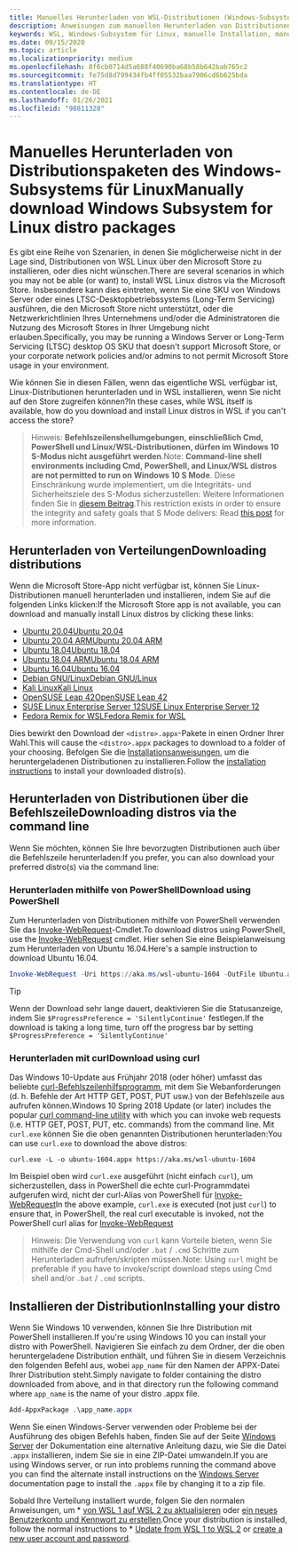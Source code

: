 ```yaml
---
title: Manuelles Herunterladen von WSL-Distributionen (Windows-Subsystem für Linux)
description: Anweisungen zum manuellen Herunterladen von Distributionen des Windows-Subsystems für Linux.
keywords: WSL, Windows-Subsystem für Linux, manuelle Installation, manuell installieren, Microsoft Store, Windows 10s, curl, Add-AppxPackage, Langzeitwartung, LTSC
ms.date: 09/15/2020
ms.topic: article
ms.localizationpriority: medium
ms.openlocfilehash: 8f6cb0714d5a688f40690ba68b58b642bab765c2
ms.sourcegitcommit: fe75d8d799434fb4ff05532baa7906cd6b625bda
ms.translationtype: HT
ms.contentlocale: de-DE
ms.lasthandoff: 01/26/2021
ms.locfileid: "98811328"
---
```

# <a name="manually-download-windows-subsystem-for-linux-distro-packages"></a><span data-ttu-id="d4b8f-104">Manuelles Herunterladen von Distributionspaketen des Windows-Subsystems für Linux</span><span class="sxs-lookup"><span data-stu-id="d4b8f-104">Manually download Windows Subsystem for Linux distro packages</span></span>

<span data-ttu-id="d4b8f-105">Es gibt eine Reihe von Szenarien, in denen Sie möglicherweise nicht in der Lage sind, Distributionen von WSL Linux über den Microsoft Store zu installieren, oder dies nicht wünschen.</span><span class="sxs-lookup"><span data-stu-id="d4b8f-105">There are several scenarios in which you may not be able (or want) to, install WSL Linux distros via the Microsoft Store.</span></span> <span data-ttu-id="d4b8f-106">Insbesondere kann dies eintreten, wenn Sie eine SKU von Windows Server oder eines LTSC-Desktopbetriebssystems (Long-Term Servicing) ausführen, die den Microsoft Store nicht unterstützt, oder die Netzwerkrichtlinien Ihres Unternehmens und/oder die Administratoren die Nutzung des Microsoft Stores in Ihrer Umgebung nicht erlauben.</span><span class="sxs-lookup"><span data-stu-id="d4b8f-106">Specifically, you may be running a Windows Server or Long-Term Servicing (LTSC) desktop OS SKU that doesn't support Microsoft Store, or your corporate network policies and/or admins to not permit Microsoft Store usage in your environment.</span></span>

<span data-ttu-id="d4b8f-107">Wie können Sie in diesen Fällen, wenn das eigentliche WSL verfügbar ist, Linux-Distributionen herunterladen und in WSL installieren, wenn Sie nicht auf den Store zugreifen können?</span><span class="sxs-lookup"><span data-stu-id="d4b8f-107">In these cases, while WSL itself is available, how do you download and install Linux distros in WSL if you can't access the store?</span></span>

> <span data-ttu-id="d4b8f-108">Hinweis: **Befehlszeilenshellumgebungen, einschließlich Cmd, PowerShell und Linux/WSL-Distributionen, dürfen im Windows 10 S-Modus nicht ausgeführt werden**.</span><span class="sxs-lookup"><span data-stu-id="d4b8f-108">Note: **Command-line shell environments including Cmd, PowerShell, and Linux/WSL distros are not permitted to run on Windows 10 S Mode**.</span></span> <span data-ttu-id="d4b8f-109">Diese Einschränkung wurde implementiert, um die Integritäts- und Sicherheitsziele des S-Modus sicherzustellen: Weitere Informationen finden Sie in [diesem Beitrag](https://blogs.msdn.microsoft.com/commandline/2017/05/18/will-linux-distros-run-on-windows-10-s/).</span><span class="sxs-lookup"><span data-stu-id="d4b8f-109">This restriction exists in order to ensure the integrity and safety goals that S Mode delivers: Read [this post](https://blogs.msdn.microsoft.com/commandline/2017/05/18/will-linux-distros-run-on-windows-10-s/) for more information.</span></span>

## <a name="downloading-distributions"></a><span data-ttu-id="d4b8f-110">Herunterladen von Verteilungen</span><span class="sxs-lookup"><span data-stu-id="d4b8f-110">Downloading distributions</span></span>

<span data-ttu-id="d4b8f-111">Wenn die Microsoft Store-App nicht verfügbar ist, können Sie Linux-Distributionen manuell herunterladen und installieren, indem Sie auf die folgenden Links klicken:</span><span class="sxs-lookup"><span data-stu-id="d4b8f-111">If the Microsoft Store app is not available, you can download and manually install Linux distros by clicking these links:</span></span>
* [<span data-ttu-id="d4b8f-112">Ubuntu 20.04</span><span class="sxs-lookup"><span data-stu-id="d4b8f-112">Ubuntu 20.04</span></span>](https://aka.ms/wslubuntu2004)
* [<span data-ttu-id="d4b8f-113">Ubuntu 20.04 ARM</span><span class="sxs-lookup"><span data-stu-id="d4b8f-113">Ubuntu 20.04 ARM</span></span>](https://aka.ms/wslubuntu2004arm)
* [<span data-ttu-id="d4b8f-114">Ubuntu 18.04</span><span class="sxs-lookup"><span data-stu-id="d4b8f-114">Ubuntu 18.04</span></span>](https://aka.ms/wsl-ubuntu-1804)
* [<span data-ttu-id="d4b8f-115">Ubuntu 18.04 ARM</span><span class="sxs-lookup"><span data-stu-id="d4b8f-115">Ubuntu 18.04 ARM</span></span>](https://aka.ms/wsl-ubuntu-1804-arm)
* [<span data-ttu-id="d4b8f-116">Ubuntu 16.04</span><span class="sxs-lookup"><span data-stu-id="d4b8f-116">Ubuntu 16.04</span></span>](https://aka.ms/wsl-ubuntu-1604)
* [<span data-ttu-id="d4b8f-117">Debian GNU/Linux</span><span class="sxs-lookup"><span data-stu-id="d4b8f-117">Debian GNU/Linux</span></span>](https://aka.ms/wsl-debian-gnulinux)
* [<span data-ttu-id="d4b8f-118">Kali Linux</span><span class="sxs-lookup"><span data-stu-id="d4b8f-118">Kali Linux</span></span>](https://aka.ms/wsl-kali-linux-new)
* [<span data-ttu-id="d4b8f-119">OpenSUSE Leap 42</span><span class="sxs-lookup"><span data-stu-id="d4b8f-119">OpenSUSE Leap 42</span></span>](https://aka.ms/wsl-opensuse-42)
* [<span data-ttu-id="d4b8f-120">SUSE Linux Enterprise Server 12</span><span class="sxs-lookup"><span data-stu-id="d4b8f-120">SUSE Linux Enterprise Server 12</span></span>](https://aka.ms/wsl-sles-12)
* [<span data-ttu-id="d4b8f-121">Fedora Remix for WSL</span><span class="sxs-lookup"><span data-stu-id="d4b8f-121">Fedora Remix for WSL</span></span>](https://github.com/WhitewaterFoundry/WSLFedoraRemix/releases/)

<span data-ttu-id="d4b8f-122">Dies bewirkt den Download der `<distro>.appx`-Pakete in einen Ordner Ihrer Wahl.</span><span class="sxs-lookup"><span data-stu-id="d4b8f-122">This will cause the `<distro>.appx` packages to download to a folder of your choosing.</span></span> <span data-ttu-id="d4b8f-123">Befolgen Sie die [Installationsanweisungen](#installing-your-distro), um die heruntergeladenen Distributionen zu installieren.</span><span class="sxs-lookup"><span data-stu-id="d4b8f-123">Follow the [installation instructions](#installing-your-distro) to install your downloaded distro(s).</span></span>

## <a name="downloading-distros-via-the-command-line"></a><span data-ttu-id="d4b8f-124">Herunterladen von Distributionen über die Befehlszeile</span><span class="sxs-lookup"><span data-stu-id="d4b8f-124">Downloading distros via the command line</span></span>

<span data-ttu-id="d4b8f-125">Wenn Sie möchten, können Sie Ihre bevorzugten Distributionen auch über die Befehlszeile herunterladen:</span><span class="sxs-lookup"><span data-stu-id="d4b8f-125">If you prefer, you can also download your preferred distro(s) via the command line:</span></span>

 ### <a name="download-using-powershell"></a><span data-ttu-id="d4b8f-126">Herunterladen mithilfe von PowerShell</span><span class="sxs-lookup"><span data-stu-id="d4b8f-126">Download using PowerShell</span></span>

 <span data-ttu-id="d4b8f-127">Zum Herunterladen von Distributionen mithilfe von PowerShell verwenden Sie das [Invoke-WebRequest](/powershell/module/microsoft.powershell.utility/invoke-webrequest)-Cmdlet.</span><span class="sxs-lookup"><span data-stu-id="d4b8f-127">To download distros using PowerShell, use the [Invoke-WebRequest](/powershell/module/microsoft.powershell.utility/invoke-webrequest) cmdlet.</span></span> <span data-ttu-id="d4b8f-128">Hier sehen Sie eine Beispielanweisung zum Herunterladen von Ubuntu 16.04.</span><span class="sxs-lookup"><span data-stu-id="d4b8f-128">Here's a sample instruction to download Ubuntu 16.04.</span></span>

```powershell
Invoke-WebRequest -Uri https://aka.ms/wsl-ubuntu-1604 -OutFile Ubuntu.appx -UseBasicParsing
```

> [!TIP]
> <span data-ttu-id="d4b8f-129">Wenn der Download sehr lange dauert, deaktivieren Sie die Statusanzeige, indem Sie `$ProgressPreference = 'SilentlyContinue'` festlegen.</span><span class="sxs-lookup"><span data-stu-id="d4b8f-129">If the download is taking a long time, turn off the progress bar by setting `$ProgressPreference = 'SilentlyContinue'`</span></span>

### <a name="download-using-curl"></a><span data-ttu-id="d4b8f-130">Herunterladen mit curl</span><span class="sxs-lookup"><span data-stu-id="d4b8f-130">Download using curl</span></span>
<span data-ttu-id="d4b8f-131">Das Windows 10-Update aus Frühjahr 2018 (oder höher) umfasst das beliebte [curl-Befehlszeilenhilfsprogramm](https://curl.haxx.se/), mit dem Sie Webanforderungen (d. h. Befehle der Art HTTP GET, POST, PUT usw.) von der Befehlszeile aus aufrufen können.</span><span class="sxs-lookup"><span data-stu-id="d4b8f-131">Windows 10 Spring 2018 Update (or later) includes the popular [curl command-line utility](https://curl.haxx.se/) with which you can invoke web requests (i.e. HTTP GET, POST, PUT, etc. commands) from the command line.</span></span> <span data-ttu-id="d4b8f-132">Mit `curl.exe` können Sie die oben genannten Distributionen herunterladen:</span><span class="sxs-lookup"><span data-stu-id="d4b8f-132">You can use `curl.exe` to download the above distros:</span></span>

```console
curl.exe -L -o ubuntu-1604.appx https://aka.ms/wsl-ubuntu-1604
```

<span data-ttu-id="d4b8f-133">Im Beispiel oben wird `curl.exe` ausgeführt (nicht einfach `curl`), um sicherzustellen, dass in PowerShell die echte curl-Programmdatei aufgerufen wird, nicht der curl-Alias von PowerShell für [Invoke-WebRequest](/powershell/module/microsoft.powershell.utility/invoke-webrequest)</span><span class="sxs-lookup"><span data-stu-id="d4b8f-133">In the above example, `curl.exe` is executed (not just `curl`) to ensure that, in PowerShell, the real curl executable is invoked, not the PowerShell curl alias for [Invoke-WebRequest](/powershell/module/microsoft.powershell.utility/invoke-webrequest)</span></span>

> <span data-ttu-id="d4b8f-134">Hinweis: Die Verwendung von `curl` kann Vorteile bieten, wenn Sie mithilfe der Cmd-Shell und/oder `.bat` / `.cmd` Schritte zum Herunterladen aufrufen/skripten müssen.</span><span class="sxs-lookup"><span data-stu-id="d4b8f-134">Note: Using `curl` might be preferable if you have to invoke/script download steps using Cmd shell and/or `.bat` / `.cmd` scripts.</span></span>

## <a name="installing-your-distro"></a><span data-ttu-id="d4b8f-135">Installieren der Distribution</span><span class="sxs-lookup"><span data-stu-id="d4b8f-135">Installing your distro</span></span>

<span data-ttu-id="d4b8f-136">Wenn Sie Windows 10 verwenden, können Sie Ihre Distribution mit PowerShell installieren.</span><span class="sxs-lookup"><span data-stu-id="d4b8f-136">If you're using Windows 10 you can install your distro with PowerShell.</span></span> <span data-ttu-id="d4b8f-137">Navigieren Sie einfach zu dem Ordner, der die oben heruntergeladene Distribution enthält, und führen Sie in diesem Verzeichnis den folgenden Befehl aus, wobei `app_name` für den Namen der APPX-Datei Ihrer Distribution steht.</span><span class="sxs-lookup"><span data-stu-id="d4b8f-137">Simply navigate to folder containing the distro downloaded from above, and in that directory run the following command where `app_name` is the name of your distro .appx file.</span></span>  
```Powershell
Add-AppxPackage .\app_name.appx
```

<span data-ttu-id="d4b8f-138">Wenn Sie einen Windows-Server verwenden oder Probleme bei der Ausführung des obigen Befehls haben, finden Sie auf der Seite [Windows Server](install-on-server.md) der Dokumentation eine alternative Anleitung dazu, wie Sie die Datei `.appx` installieren, indem Sie sie in eine ZIP-Datei umwandeln.</span><span class="sxs-lookup"><span data-stu-id="d4b8f-138">If you are using Windows server, or run into problems running the command above you can find the alternate install instructions on the [Windows Server](install-on-server.md) documentation page to install the `.appx` file by changing it to a zip file.</span></span>

<span data-ttu-id="d4b8f-139">Sobald Ihre Verteilung installiert wurde, folgen Sie den normalen Anweisungen, um \* [von WSL 1 auf WSL 2 zu aktualisieren](./install-win10.md#set-your-distribution-version-to-wsl-1-or-wsl-2) oder [ein neues Benutzerkonto und Kennwort zu erstellen](./user-support.md).</span><span class="sxs-lookup"><span data-stu-id="d4b8f-139">Once your distribution is installed, follow the normal instructions to \* [Update from WSL 1 to WSL 2](./install-win10.md#set-your-distribution-version-to-wsl-1-or-wsl-2) or [create a new user account and password](./user-support.md).</span></span>
